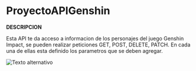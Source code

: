 # ProyectoAPIGenshin

**DESCRIPCION**

Esta API te da acceso a informacion de los personajes del juego Genshin Impact, se pueden realizar peticiones GET, POST, DELETE, PATCH. En cada una de ellas esta definido los parametros que se deben agregar.

![Texto alternativo](https://gmedia.playstation.com/is/image/SIEPDC/genshin-impact-logo-01-en-3sep21?$native--t$)